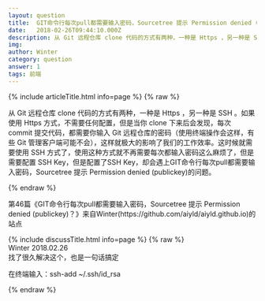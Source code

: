 ```yaml
---
layout: question
title:  GIT命令行每次pull都需要输入密码，Sourcetree 提示 Permission denied (publickey)？
date:   2018-02-26T09:44:10.000Z
description: 从 Git 远程仓库 clone 代码的方式有两种，一种是 Https ，另一种是 SSH 。如果使用 Https 方式，不需要任何配置，但是当你 clone ...
img: 
author: Winter
category: question
answer: 1
tags: 前端
---
```

<div class="article-root">
  <div class="article">
    {% include articleTitle.html info=page %}
    {% raw %}
    <div class="article-content"><p>从 Git 远程仓库 clone 代码的方式有两种，一种是 Https ，另一种是 SSH 。如果使用 Https 方式，不需要任何配置，但是当你 clone 下来后会发现，每次 commit 提交代码，都需要你输入 Git 远程仓库的密码（使用终端操作会这样，有些 Git 管理客户端可能不会），这样就极大的影响了我们的工作效率。这时候就需要使用 SSH 方式了，使用这种方式就不再需要每次都输入密码这么麻烦了，但是需要配置 SSH Key，但是配置了SSH Key，却会遇上GIT命令行每次pull都需要输入密码，Sourcetree 提示 Permission denied (publickey)的问题。</p>
</div>
    {% endraw %}
  </div>
  <p class="winter_mark">第46篇《GIT命令行每次pull都需要输入密码，Sourcetree 提示 Permission denied (publickey)？》来自Winter(https://github.com/aiyld/aiyld.github.io)的站点</p>
  <div class="discuss-wrapper">
    {% include discussTitle.html info=page %}
    {% raw %}
    <div class="discuss-item">
        <div class="discuss-parent">
          <div class="discuss-meta">
            <span class="discuss-user">Winter</span>
            <span class="discuss-time">2018.02.26</span>
          </div>
          <div class="discuss-comment">找了很久解决这个，也是一句话搞定

在终端输入：ssh-add ~/.ssh/id_rsa</div>
        </div></div>
    {% endraw %}
  </div>
<div>
